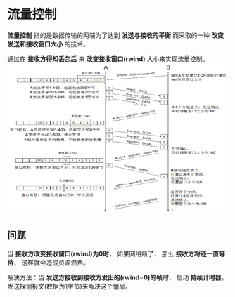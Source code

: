 # 流量控制
**流量控制** 指的是数据传输的两端为了达到 **发送与接收的平衡** 而采取的一种 **改变发送和接收窗口大小** 的技术。

通过在 **接收方得知丢包后** 来 **改变接收窗口(rwind)** 大小来实现流量控制。
![TCP-Flow-Control](./assets/TCP-Flow-Control.png)

## 问题
当 **接收方改变接收窗口(rwind)为0时**， 如果网络断了， 那么 **接收方将还一直等待**， 这样就会造成资源浪费。

解决方法：当 **发送方接收到接收方发出的(rwind=0)的帧时**， 启动 **持续计时器**， 发送探测报文(数据为1字节)来解决这个僵局。
